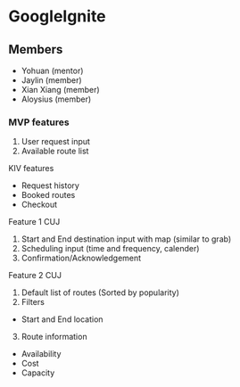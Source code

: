 # GoogleIgnite

## Members

- Yohuan (mentor)
- Jaylin (member)
- Xian Xiang (member)
- Aloysius (member)

### MVP features
1. User request input
2. Available route list

KIV features
- Request history
- Booked routes
- Checkout

Feature 1 CUJ
1. Start and End destination input with map (similar to grab)
2. Scheduling input (time and frequency, calender)
3. Confirmation/Acknowledgement

Feature 2 CUJ
1. Default list of routes (Sorted by popularity)
2. Filters
  - Start and End location
3. Route information
  - Availability
  - Cost
  - Capacity
